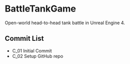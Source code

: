 # BattleTankGame
Open-world head-to-head tank battle in Unreal Engine 4.

## Commit List
* C_01 Initial Commit
* C_02 Setup GitHub repo